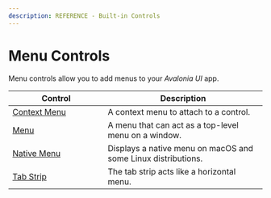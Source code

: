 ```yaml
---
description: REFERENCE - Built-in Controls
---
```


# Menu Controls

Menu controls allow you to add menus to your _Avalonia UI_ app.

<table><thead><tr><th width="173">Control</th><th>Description</th></tr></thead><tbody><tr><td><a href="contextmenu">Context Menu</a></td><td>A context menu to attach to a control.</td></tr><tr><td><a href="menu">Menu</a></td><td>A menu that can act as a top-level menu on a window.</td></tr><tr><td><a href="nativemenu">Native Menu</a></td><td>Displays a native menu on macOS and some Linux distributions.</td></tr><tr><td><a href="tabstrip">Tab Strip</a></td><td>The tab strip acts like a horizontal menu.</td></tr></tbody></table>
